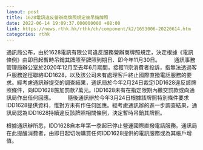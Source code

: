 ```yaml
---
layout: post
title: 1628電訊違反營辦商牌照規定被吊銷牌照
date: 2022-06-14 19:09:37.000000000 +08:00
link: https://news.rthk.hk/rthk/ch/component/k2/1653006-20220614.htm
categories: rthk
---
```


通訊局公布，由於1628電訊有限公司違反服務營辦商牌照規定，決定根據《電訊條例》由即日起暫時吊銷其牌照至牌照到期日、即今年11月30日。
　　 
通訊事務管理局辦公室於2020年12月至去年6月期間，接獲11宗消費者投訴，指無法透過客戶服務途徑聯絡IDD1628，以及該公司未有處理客戶終止國際直撥電話服務的要求。經考慮通訊辦提交的調查結果，通訊局於今年2月24日裁定IDD1628違反該牌照條件，向IDD1628施加罰款7萬元。IDD1628未有在指定限期內繳交罰款或向通訊局作出任何回應。
　　 
隨後通訊辦於今年3月24日根據該牌照特別條件要求IDD1628提供資料，惟對方未有作任何回應。經考慮通訊辦的進一步調查結果，通訊局認為IDD1628持續違反該牌照相關條例，決定暫時吊銷其牌照。

根據通訊辦所悉，IDD1628自本年第一季起已停止營運國際直撥電話服務。通訊局在此提醒消費者，由即日起切勿購買任何IDD1628提供的電訊服務或為其帳戶增值。
